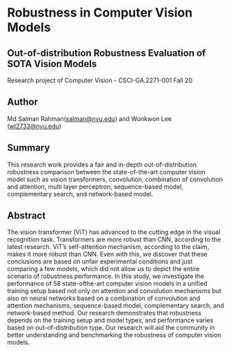 # Robustness in Computer Vision Models
## Out-of-distribution Robustness Evaluation of SOTA Vision Models

Research project of Computer Vision - CSCI-GA.2271-001 Fall 20


## Author

Md Salman Rahman(salman@nyu.edu) and Wonkwon Lee (wl2733@nyu.edu)

## Summary
This research work provides a fair and in-depth out-of-distribution robustness comparison between the state-of-the-art computer vision model such as vision transformers, convolution, combination of convolution and attention, multi layer perceptron, sequence-based model,
complementary search, and network-based model. 

## Abstract
The vision transformer (ViT) has advanced to the cutting
edge in the visual recognition task. Transformers are more
robust than CNN, according to the latest research. ViT’s
self-attention mechanism, according to the claim, makes it
more robust than CNN. Even with this, we discover that
these conclusions are based on unfair experimental conditions and just comparing a few models, which did not allow
us to depict the entire scenario of robustness performance.
In this study, we investigate the performance of 58 state-ofthe-art computer vision models in a unified training setup
based not only on attention and convolution mechanisms
but also on neural networks based on a combination of convolution and attention mechanisms, sequence-based model,
complementary search, and network-based method. Our research demonstrates that robustness depends on the training setup and model types, and performance varies based
on out-of-distribution type. Our research will aid the community in better understanding and benchmarking the robustness of computer vision models.
## 

